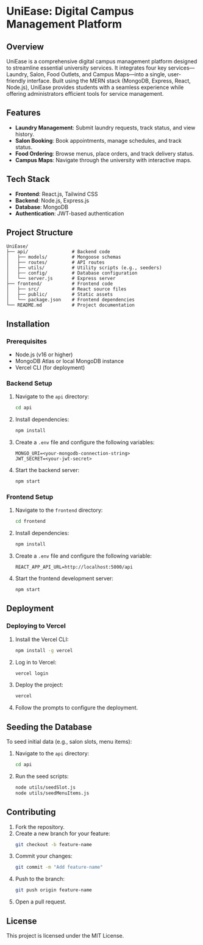 # UniEase: Digital Campus Management Platform

## Overview
UniEase is a comprehensive digital campus management platform designed to streamline essential university services. It integrates four key services—Laundry, Salon, Food Outlets, and Campus Maps—into a single, user-friendly interface. Built using the MERN stack (MongoDB, Express, React, Node.js), UniEase provides students with a seamless experience while offering administrators efficient tools for service management.

## Features
- **Laundry Management**: Submit laundry requests, track status, and view history.
- **Salon Booking**: Book appointments, manage schedules, and track status.
- **Food Ordering**: Browse menus, place orders, and track delivery status.
- **Campus Maps**: Navigate through the university with interactive maps.

## Tech Stack
- **Frontend**: React.js, Tailwind CSS
- **Backend**: Node.js, Express.js
- **Database**: MongoDB
- **Authentication**: JWT-based authentication

## Project Structure
```
UniEase/
├── api/                # Backend code
│   ├── models/         # Mongoose schemas
│   ├── routes/         # API routes
│   ├── utils/          # Utility scripts (e.g., seeders)
│   ├── config/         # Database configuration
│   └── server.js       # Express server
├── frontend/           # Frontend code
│   ├── src/            # React source files
│   ├── public/         # Static assets
│   └── package.json    # Frontend dependencies
└── README.md           # Project documentation
```

## Installation

### Prerequisites
- Node.js (v16 or higher)
- MongoDB Atlas or local MongoDB instance
- Vercel CLI (for deployment)

### Backend Setup
1. Navigate to the `api` directory:
   ```bash
   cd api
   ```
2. Install dependencies:
   ```bash
   npm install
   ```
3. Create a `.env` file and configure the following variables:
   ```env
   MONGO_URI=<your-mongodb-connection-string>
   JWT_SECRET=<your-jwt-secret>
   ```
4. Start the backend server:
   ```bash
   npm start
   ```

### Frontend Setup
1. Navigate to the `frontend` directory:
   ```bash
   cd frontend
   ```
2. Install dependencies:
   ```bash
   npm install
   ```
3. Create a `.env` file and configure the following variable:
   ```env
   REACT_APP_API_URL=http://localhost:5000/api
   ```
4. Start the frontend development server:
   ```bash
   npm start
   ```

## Deployment

### Deploying to Vercel
1. Install the Vercel CLI:
   ```bash
   npm install -g vercel
   ```
2. Log in to Vercel:
   ```bash
   vercel login
   ```
3. Deploy the project:
   ```bash
   vercel
   ```
4. Follow the prompts to configure the deployment.

## Seeding the Database
To seed initial data (e.g., salon slots, menu items):
1. Navigate to the `api` directory:
   ```bash
   cd api
   ```
2. Run the seed scripts:
   ```bash
   node utils/seedSlot.js
   node utils/seedMenuItems.js
   ```

## Contributing
1. Fork the repository.
2. Create a new branch for your feature:
   ```bash
   git checkout -b feature-name
   ```
3. Commit your changes:
   ```bash
   git commit -m "Add feature-name"
   ```
4. Push to the branch:
   ```bash
   git push origin feature-name
   ```
5. Open a pull request.

## License
This project is licensed under the MIT License.